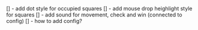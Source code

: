 [] - add dot style for occupied squares
[] - add mouse drop heighlight style for squares
[] - add sound for movement, check and win (connected to config)
[] - how to add config?